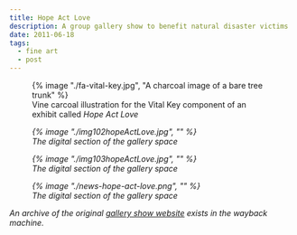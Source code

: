 ```yaml
---
title: Hope Act Love
description: A group gallery show to benefit natural disaster victims
date: 2011-06-18
tags:
  - fine art
  - post
---
```

<div class="image-gallery-grid">
<figure>
    {% image "./fa-vital-key.jpg", "A charcoal image of a bare tree trunk" %}
     <figcaption >Vine carcoal illustration for the Vital Key component of an exhibit called <em>Hope Act Love</figcaption>
</figure> 
<figure>
    {% image "./img102hopeActLove.jpg", "" %}
     <figcaption >The digital section of the gallery space</figcaption>
</figure> 
<figure>
    {% image "./img103hopeActLove.jpg", "" %}
     <figcaption >The digital section of the gallery space</figcaption>
</figure> 
<figure>
    {% image "./news-hope-act-love.png", "" %}
     <figcaption >The digital section of the gallery space</figcaption>
</figure> 

</div>

An archive of the original [gallery show website](https://web.archive.org/web/20141104044322/http://hopeactlove.info/index.html) exists in the wayback machine. 